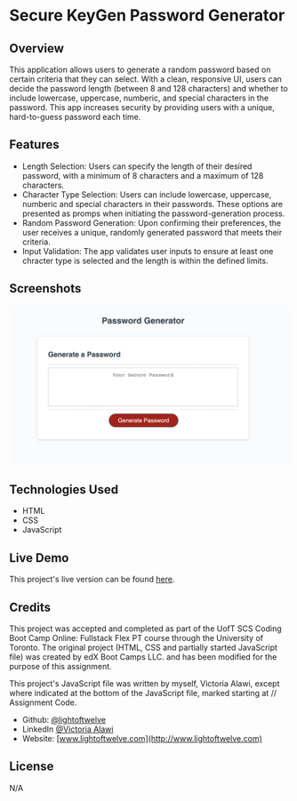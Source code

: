 # Secure KeyGen Password Generator

## Overview
This application allows users to generate a random password based on certain criteria that they can select. With a clean, responsive UI, users can decide the password length (between 8 and 128 characters) and whether to include lowercase, uppercase, numberic, and special characters in the password. This app increases security by providing users with a unique, hard-to-guess password each time.

## Features
- Length Selection: Users can specify the length of their desired password, with a minimum of 8 characters and a maximum of 128 characters.
- Character Type Selection: Users can include lowercase, uppercase, numberic and special characters in their passwords. These options are presented as promps when initiating the password-generation process.
- Random Password Generation: Upon confirming their preferences, the user receives a unique, randomly generated password that meets their criteria.
- Input Validation: The app validates user inputs to ensure at least one chracter type is selected and the length is within the defined limits.

## Screenshots
![Password Generator Application Screenshot](./assets/images/password-generator-screenshot.png)

## Technologies Used
- HTML
- CSS
- JavaScript

## Live Demo
This project's live version can be found [here](https://lightoftwelve.github.io/secure-keygen/).

## Credits
This project was accepted and completed as part of the UofT SCS Coding Boot Camp Online: Fullstack Flex PT course through the University of Toronto. The original project (HTML, CSS and partially started JavaScript file) was created by edX Boot Camps LLC. and has been modified for the purpose of this assignment.

This project's JavaScript file was written by myself, Victoria Alawi, except where indicated at the bottom of the JavaScript file, marked starting at // Assignment Code.
- Github: [@lightoftwelve](https://github.com/lightoftwelve)
- LinkedIn [@Victoria Alawi](https://www.linkedin.com/in/victoria-alawi-872984250/)
- Website: [www.lightoftwelve.com](http://www.lightoftwelve.com)

## License
N/A
